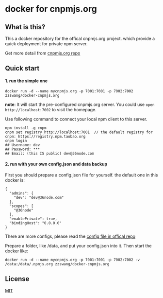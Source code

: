 docker for cnpmjs.org
=======

## What is this?

This a docker repository for the offical cnpmjs.org project. which provide a quick deployment for private npm server.

Get more detail from [cnpmjs.org repo](https://github.com/cnpm/cnpmjs.org)

## Quick start

#### 1. run the simple one

```
docker run -d --name mycnpmjs.org -p 7001:7001 -p 7002:7002 zzswang/docker-cnpmjs.org
```

**note**: It will start the pre-configured cnpmjs.org server. You could use `open http://localhost:7002` to visit the homepage.

Use following command to connect your local npm client to this server.

```
npm install -g cnpm
cnpm set registry http://localhost:7001  // the default registry for cnpm: https://registry.npm.taobao.org
cnpm login
## Username: dev
## Password: ***
## Email: (this IS public) dev@36node.com
```


#### 2. run with your own config.json and data backup

First you should prepare a config.json file for yourself. the default one in this docker is:

```
{
  "admins": {
    "dev": "dev@36node.com"
  },
  "scopes": [
    "@36node"
  ],
  "enablePrivate": true,
  "bindingHost": "0.0.0.0"
}
```

There are more configs, please read the [config file in offical repo](https://github.com/cnpm/cnpmjs.org/blob/master/config/index.js)

Prepare a folder, like /data, and put your config.json into it. Then start the docker like:

```
docker run -d --name mycnpmjs.org -p 7001:7001 -p 7002:7002 -v /data:/data/.npmjs.org zzswang/docker-cnpmjs.org
```


## License

[MIT](LICENSE.txt)
